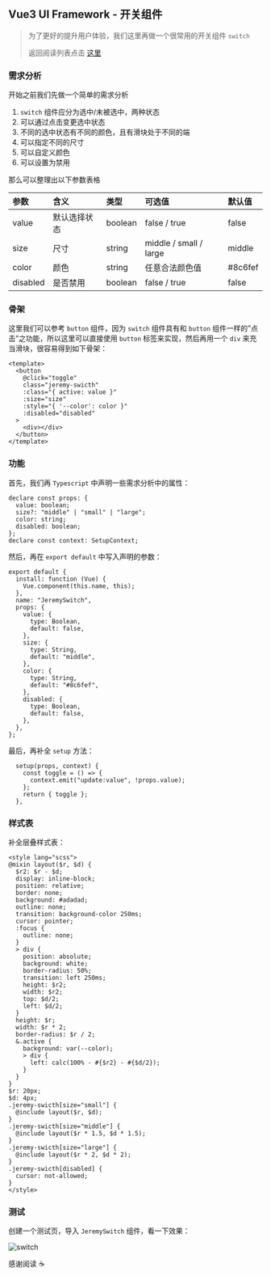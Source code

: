 ## Vue3 UI  Framework - 开关组件

> 为了更好的提升用户体验，我们这里再做一个很常用的开关组件 `switch`
>
> 返回阅读列表点击 [这里](https://www.cnblogs.com/jeremywucnblog/p/15674656.html)

### 需求分析

开始之前我们先做一个简单的需求分析

1. `switch` 组件应分为选中/未被选中，两种状态
2. 可以通过点击变更选中状态
3. 不同的选中状态有不同的颜色，且有滑块处于不同的端
4. 可以指定不同的尺寸
5. 可以自定义颜色
6. 可以设置为禁用

那么可以整理出以下参数表格

| 参数     | 含义         | 类型    | 可选值                 | 默认值  |
| :------- | :----------- | :------ | :--------------------- | :------ |
| value    | 默认选择状态 | boolean | false / true           | false   |
| size     | 尺寸         | string  | middle / small / large | middle  |
| color    | 颜色         | string  | 任意合法颜色值         | #8c6fef |
| disabled | 是否禁用     | boolean | false / true           | false   |

### 骨架

这里我们可以参考 `button` 组件，因为 `switch` 组件具有和 `button` 组件一样的”点击”之功能，所以这里可以直接使用 `button` 标签来实现，然后再用一个 `div` 来充当滑块，很容易得到如下骨架：

```vue
<template>
  <button
    @click="toggle"
    class="jeremy-swicth"
    :class="{ active: value }"
    :size="size"
    :style="{ '--color': color }"
    :disabled="disabled"
  >
    <div></div>
  </button>
</template>
```

### 功能

首先，我们再 `Typescript` 中声明一些需求分析中的属性：

```vue
declare const props: {
  value: boolean;
  size?: "middle" | "small" | "large";
  color: string;
  disabled: boolean;
};
declare const context: SetupContext;
```

然后，再在 `export default` 中写入声明的参数：

```vue
export default {
  install: function (Vue) {
    Vue.component(this.name, this);
  },
  name: "JeremySwitch",
  props: {
    value: {
      type: Boolean,
      default: false,
    },
    size: {
      type: String,
      default: "middle",
    },
    color: {
      type: String,
      default: "#8c6fef",
    },
    disabled: {
      type: Boolean,
      default: false,
    },
  },
};
```

最后，再补全 `setup` 方法：

```vue
  setup(props, context) {
    const toggle = () => {
      context.emit("update:value", !props.value);
    };
    return { toggle };
  },
```

### 样式表

补全层叠样式表：

```vue
<style lang="scss">
@mixin layout($r, $d) {
  $r2: $r - $d;
  display: inline-block;
  position: relative;
  border: none;
  background: #adadad;
  outline: none;
  transition: background-color 250ms;
  cursor: pointer;
  :focus {
    outline: none;
  }
  > div {
    position: absolute;
    background: white;
    border-radius: 50%;
    transition: left 250ms;
    height: $r2;
    width: $r2;
    top: $d/2;
    left: $d/2;
  }
  height: $r;
  width: $r * 2;
  border-radius: $r / 2;
  &.active {
    background: var(--color);
    > div {
      left: calc(100% - #{$r2} - #{$d/2});
    }
  }
}
$r: 20px;
$d: 4px;
.jeremy-swicth[size="small"] {
  @include layout($r, $d);
}
.jeremy-swicth[size="middle"] {
  @include layout($r * 1.5, $d * 1.5);
}
.jeremy-swicth[size="large"] {
  @include layout($r * 2, $d * 2);
}
.jeremy-swicth[disabled] {
  cursor: not-allowed;
}
</style>
```

### 测试

创建一个测试页，导入 `JeremySwitch` 组件，看一下效果：

![switch](https://gitee.com/jeremywuiot/img-res-all/raw/master/src/iie_shop/switch.gif)

感谢阅读 :coffee: